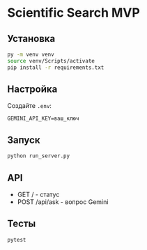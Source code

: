 # Scientific Search MVP

## Установка
```bash
py -m venv venv
source venv/Scripts/activate
pip install -r requirements.txt
```

## Настройка
Создайте `.env`:
```
GEMINI_API_KEY=ваш_ключ
```

## Запуск
```bash
python run_server.py
```

## API
- GET / - статус
- POST /api/ask - вопрос Gemini

## Тесты
```bash
pytest
```
